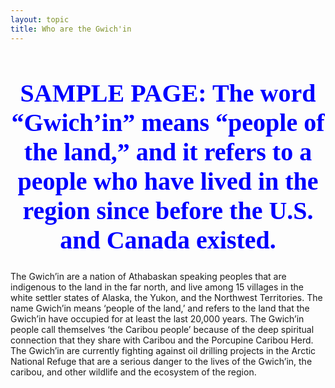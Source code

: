```yaml
---
layout: topic
title: Who are the Gwich'in
---
```

<h1 style="font-size:40px;color:blue;text-align:center;font-family:'Impact'"> SAMPLE PAGE: The word “Gwich’in” means “people of the land,” and it refers to a people who have lived in the region since before the U.S. and Canada existed.</h1>

The Gwich’in are a nation of Athabaskan speaking peoples that are indigenous to the land in the far north, and live among 15 villages in the white settler states of Alaska, the Yukon, and the Northwest Territories. The name Gwich’in means ‘people of the land,’ and refers to the land that the Gwich’in have occupied for at least the last 20,000 years. The Gwich’in people call themselves ‘the Caribou people’ because of the deep spiritual connection that they share with Caribou and the Porcupine Caribou Herd. The Gwich’in are currently fighting against oil drilling projects in the Arctic National Refuge that are a serious danger to the lives of the Gwich’in, the caribou, and other wildlife and the ecosystem of the region.

